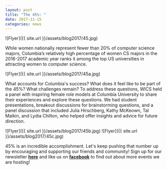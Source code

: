 ```yaml
---
layout: post
title: "The 45%: "
date: 2017-11-15
categories: news
---
```


![Flyer]({{ site.url }}/assets/blog2017/45.jpg)

While women nationally represent fewer than 20% of computer science majors, Columbia’s relatively high percentage of women CS majors in the 2016-2017 academic year ranks it among the top US universities in attracting women to computer science. 

![Flyer]({{ site.url }}/assets/blog2017/45a.jpg)

What accounts for Columbia's success? What does it feel like to be part of the 45%? What challenges remain? To address these questions, WICS held a panel with inspiring female role models at Columbia University to share their experiences and explore these questions.
We had student presentations, breakout discussions for brainstorming questions, and a panel discussion that included Julia Hirschberg, Kathy McKeown, Tal Malkin, and Lydia Chilton, who helped offer insights and advice for future direction. 

![Flyer]({{ site.url }}/assets/blog2017/45b.jpg)
![Flyer]({{ site.url }}/assets/blog2017/45c.jpg)

45% is an incredible accomplishment. Let's keep pushing that number up by encouraging and supporting our friends and community!
Sign up for our newsletter [**here**][mailinglist] and like us on [**facebook**][facebook] to find out about more events we are hosting!


[mailinglist]: http://columbia.us9.list-manage.com/subscribe?u=4c6a1c710f8ab9cce10272368&id=593b5faa43
[facebook]:https://www.facebook.com/CUWICS
